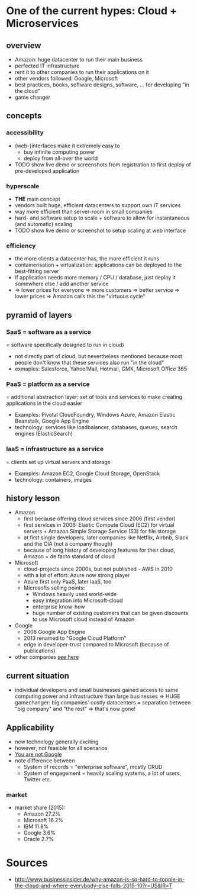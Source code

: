 # One of the current hypes: Cloud + Microservices

## overview
- Amazon: huge datacenter to run their main business
- perfected IT infrastructure
- rent it to other companies to run their applications on it
- other vendors followed: Google, Microsoft
- best practices, books, software designs, software, ... for developing "in the cloud"
- game changer

## concepts
### accessibility
- (web-)interfaces make it extremely easy to 
    - buy infinite computing power
    - deploy from all-over the world   
- TODO show live demo or screenshots from registration to first deploy of pre-developed application

### hyperscale
- __THE__ main concept
- vendors built huge, efficient datacenters to support own IT services
- way more efficient than server-room in small companies
- hard- and software setup to scale + software to allow for instantaneous (and automatic) scaling
- TODO show live demo or screenshot to setup scaling at web interface

### efficiency
- the more clients a datacenter has, the more efficient it runs  
- containerisation + virtualization: applications can be deployed to the best-fitting server
- if application needs more memory / CPU / database, just deploy it somewhere else / add another service
- => lower prices for everyone => more customers => better service => lower prices => Amazon calls this the "virtuous cycle"

## pyramid of layers
### SaaS = software as a service
= software specifically designed to run in cloud)
- not directly part of cloud, but nevertheless mentioned because most people don't know that these services also run "in the cloud" 
- exmaples: Salesforce, Yahoo!Mail, Hotmail, GMX, Microsoft Office 365

### PaaS = platform as a service
= additional abstraction layer: set of tools and services to make creating applications in the cloud easier
- Examples: Pivotal CloudFoundry, Windows Azure, Amazon Elastic Beanstalk, Google App Engine 
- technology: services like loadbalancer, databases, queues, search engines (ElasticSearch)

### IaaS = infrastructure as a service
= clients set up virtual servers and storage
- Examples: Amazon EC2, Google Cloud Storage, OpenStack
- technology: containers, images

## history lesson
- Amazon 
    - first because offering cloud services since 2006 (first vendor)
    - first services in 2006: Elastic Compute Cloud (EC2) for virtual servers + Amazon Simple Storage Service (S3) for file storage
    - at first single developers, later companies like Netflix, Airbnb, Slack and the CIA (not a company though)
    - because of long history of developing features for their cloud, Amazon = de facto standard of cloud
- Microsoft
    - cloud-projects since 2000s, but not published - AWS in 2010
    - with a lot of effort: Azure now strong player
    - Azure first only PaaS, later IaaS, too
    - Microsofts selling points:
        - Windows heavily used world-wide
        - easy integration into Microsoft-cloud
        - enterprise know-how
        - huge number of existing customers that can be given discounts to use Microsoft cloud instead of Amazon   
- Google
    - 2008 Google App Engine
    - 2013 renamed to "Google Cloud Platform"
    - edge in developer-trust compared to Microsoft (because of publications)
- other companies [see here](http://www.businessinsider.de/why-amazon-is-so-hard-to-topple-in-the-cloud-and-where-everybody-else-falls-2015-10?r=US&IR=T)  

## current situation
- individual developers and small businesses gained access to same computing power and infrastructure than large businesses => HUGE gamechanger: big companies' costly datacenters = separation between "big company" and "the rest" => that's now gone!

## Applicability
- new technology generally exciting
- however, not feasible for all scenarios
- [You are not Google](https://blog.bradfieldcs.com/you-are-not-google-84912cf44afb)
- note difference between 
    - System of records = "enterprise software", mostly CRUD
    - System of engagement = heavily scaling systems, a lot of users, Twitter etc. 

### market
- market share (2015):
    - Amazon 27.2%
    - Microsoft 16.2%
    - IBM 11.8%
    - Google 3.6%
    - Oracle 2.7%
    
# Sources
- http://www.businessinsider.de/why-amazon-is-so-hard-to-topple-in-the-cloud-and-where-everybody-else-falls-2015-10?r=US&IR=T